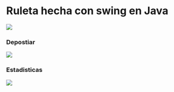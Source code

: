 # Ruleta hecha con swing en Java
![](https://i.imgur.com/CJNWQxf.png)

### Depostiar
![](https://i.imgur.com/YLDjRoQ.png)

### Estadisticas
![](https://i.imgur.com/32gIod0.png)
